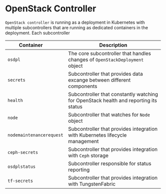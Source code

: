 # OpenStack Controller

`OpenStack controller` is running as a deployment in Kubernetes with multiple
subcontrollers that are running as dedicated containers in the deployment.
Each subcontroller 


| <div style="width:150px">Container</div> | Description                                                                          |
| ------------------------ | ------------------------------------------------------------------------------------ |
| `osdpl`                  | The core subcontroller that handles changes of `OpenStackDeployment` object          |
| `secrets`                | Subcontroller that provides data excange between different components                |
| `health`                 | Subcontroller that constantly watching for OpenStack health and reporting its status |
| `node`                   | Subcontroller that watches for `Node` object                                         |
| `nodemaintenancerequest` | Subcontroller that provides integration with Kubernetes lifecycle management         |
| `ceph-secrets`           | Subcontroller that provides integration with `Ceph` storage                          |
| `osdplstatus`            | Subcontroller responsible for status reporting                                       |
| `tf-secrets`             | Subcontroller that provides integration with TungstenFabric                          |
